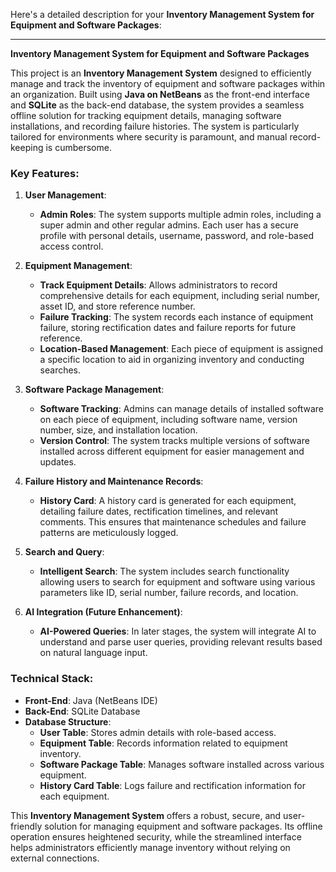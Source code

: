 Here's a detailed description for your **Inventory Management System for Equipment and Software Packages**:

---

**Inventory Management System for Equipment and Software Packages**

This project is an **Inventory Management System** designed to efficiently manage and track the inventory of equipment and software packages within an organization. Built using **Java on NetBeans** as the front-end interface and **SQLite** as the back-end database, the system provides a seamless offline solution for tracking equipment details, managing software installations, and recording failure histories. The system is particularly tailored for environments where security is paramount, and manual record-keeping is cumbersome.

### Key Features:
1. **User Management**:
   - **Admin Roles**: The system supports multiple admin roles, including a super admin and other regular admins. Each user has a secure profile with personal details, username, password, and role-based access control.
   
2. **Equipment Management**:
   - **Track Equipment Details**: Allows administrators to record comprehensive details for each equipment, including serial number, asset ID, and store reference number.
   - **Failure Tracking**: The system records each instance of equipment failure, storing rectification dates and failure reports for future reference.
   - **Location-Based Management**: Each piece of equipment is assigned a specific location to aid in organizing inventory and conducting searches.

3. **Software Package Management**:
   - **Software Tracking**: Admins can manage details of installed software on each piece of equipment, including software name, version number, size, and installation location.
   - **Version Control**: The system tracks multiple versions of software installed across different equipment for easier management and updates.

4. **Failure History and Maintenance Records**:
   - **History Card**: A history card is generated for each equipment, detailing failure dates, rectification timelines, and relevant comments. This ensures that maintenance schedules and failure patterns are meticulously logged.

5. **Search and Query**:
   - **Intelligent Search**: The system includes search functionality allowing users to search for equipment and software using various parameters like ID, serial number, failure records, and location.

6. **AI Integration (Future Enhancement)**:
   - **AI-Powered Queries**: In later stages, the system will integrate AI to understand and parse user queries, providing relevant results based on natural language input.

### Technical Stack:
- **Front-End**: Java (NetBeans IDE)
- **Back-End**: SQLite Database
- **Database Structure**:
  - **User Table**: Stores admin details with role-based access.
  - **Equipment Table**: Records information related to equipment inventory.
  - **Software Package Table**: Manages software installed across various equipment.
  - **History Card Table**: Logs failure and rectification information for each equipment.

This **Inventory Management System** offers a robust, secure, and user-friendly solution for managing equipment and software packages. Its offline operation ensures heightened security, while the streamlined interface helps administrators efficiently manage inventory without relying on external connections.
